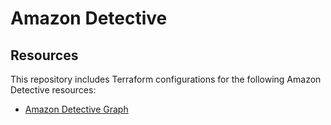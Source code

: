 # Amazon Detective

## Resources

This repository includes Terraform configurations for the following Amazon Detective resources:

- [Amazon Detective Graph](./graph)
